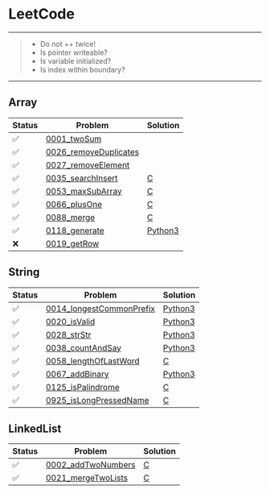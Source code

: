 # LeetCode

---
> * Do not ++ twice!
> * Is pointer writeable?
> * Is variable initialized?
> * Is index within boundary?
---

## Array
 Status | Problem | Solution  
-|-|-
:white_check_mark: | [0001_twoSum][0001-p]           ||
:white_check_mark: | [0026_removeDuplicates][0026-p] ||
:white_check_mark: | [0027_removeElement][0027-p]    ||
:white_check_mark: | [0035_searchInsert][0035-p]     | [C][0035-c] |
:white_check_mark: | [0053_maxSubArray][0053-p]      | [C][0053-c] |
:white_check_mark: | [0066_plusOne][0066-p]          | [C][0066-c] |
:white_check_mark: | [0088_merge][0088-p]            | [C][0088-c] |
:white_check_mark: | [0118_generate][0118-p]         | [Python3][0118-3]|
:x:                | [0019_getRow][0119-p]           ||

## String
Status | Problem | Solution  
-|-|-
:white_check_mark: | [0014_longestCommonPrefix][0014-p] | [Python3][0014-3]
:white_check_mark: | [0020_isValid][0020-p] | [Python3][0020-3] |
:white_check_mark: | [0028_strStr][0028-p] | [Python3][0028-3] |
:white_check_mark: | [0038_countAndSay][0038-p] | [Python3][0038-3] |
:white_check_mark: | [0058_lengthOfLastWord][0058-p] | [C][0058-c] |
:white_check_mark: | [0067_addBinary][0067-p] | [Python3][0067-3] |
:white_check_mark: | [0125_isPalindrome][0125-p] | [C][0125-c] |
:white_check_mark: | [0925_isLongPressedName][0925-p] | [C][0925-c] |

## LinkedList
Status | Problem | Solution  
-|-|-
:white_check_mark: | [0002_addTwoNumbers][0002-p] | [C][0002-c]
:white_check_mark: | [0021_mergeTwoLists][0021-p] | [C][0021-c]


[0001-p]: https://leetcode.com/problems/two-sum/
[0026-p]: https://leetcode.com/problems/remove-duplicates-from-sorted-crray/
[0027-p]: https://leetcode.com/problems/remove-element/
[0035-p]: https://leetcode.com/problems/search-insert-position/
[0035-c]: https://github.com/asicer/leetcode/blob/master/0035_searchInsert.c
[0053-p]: https://leetcode.com/problems/maximum-subarray/
[0053-c]: https://github.com/asicer/leetcode/blob/master/0053_maxSubArray.c
[0066-p]: https://leetcode.com/problems/plus-one/
[0066-c]: https://github.com/asicer/leetcode/blob/master/0066_plusOne.c
[0088-p]: https://leetcode.com/problems/merge-sorted-crray/
[0088-c]: https://github.com/asicer/leetcode/blob/master/0088_merge.c
[0118-p]: https://leetcode.com/problems/pascals-triangle/
[0118-3]: https://github.com/asicer/leetcode/blob/master/0118_generate.py
[0119-p]: https://leetcode.com/problems/pascals-triangle-ii/


[0014-p]: https://leetcode.com/problems/longest-common-prefix/
[0014-3]: https://github.com/asicer/leetcode/blob/master/0014_longestCommonPrefix.py
[0020-p]: https://leetcode.com/problems/valid-parentheses/
[0020-3]: https://github.com/asicer/leetcode/blob/master/0020_isValid.py
[0028-p]: https://leetcode.com/problems/implement-strstr/
[0028-3]: https://github.com/asicer/leetcode/blob/master/0028_strStr.py
[0038-p]: https://leetcode.com/problems/count-and-say/
[0038-3]: https://github.com/asicer/leetcode/blob/master/0038_countAndSay.py
[0058-p]: https://leetcode.com/problems/length-of-last-word/
[0058-c]: https://github.com/asicer/leetcode/blob/master/0058_lengthOfLastWord.c
[0067-p]: https://leetcode.com/problems/add-binary/
[0067-3]: https://github.com/asicer/leetcode/blob/master/0067_addBinary.py
[0125-p]: https://leetcode.com/problems/valid-palindrome/
[0125-c]: https://github.com/asicer/leetcode/blob/master/0125_isPalindrome.c
[0925-p]: https://leetcode.com/problems/long-pressed-name/
[0925-c]: https://github.com/asicer/leetcode/blob/master/0925_isLongPressedName.c

[0002-p]: https://leetcode.com/problems/add-two-numbers/
[0002-c]: https://github.com/asicer/leetcode/blob/master/0002_addTwoNumbers.c
[0021-p]: https://leetcode.com/problems/merge-two-sorted-lists/
[0021-c]: https://github.com/asicer/leetcode/blob/master/0021_mergeTwoLists.c
